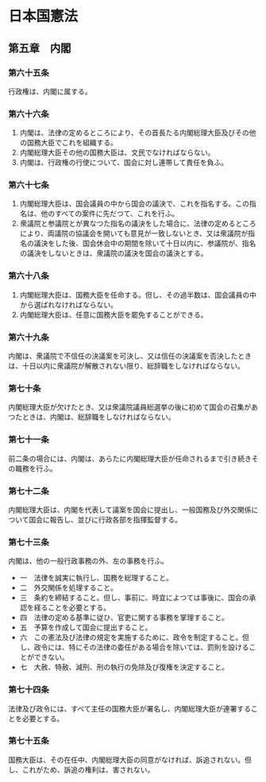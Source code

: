 # 日本国憲法

## 第五章　内閣

### 第六十五条

行政権は、内閣に属する。

### 第六十六条

1. 内閣は、法律の定めるところにより、その首長たる内閣総理大臣及びその他の国務大臣でこれを組織する。
2. 内閣総理大臣その他の国務大臣は、文民でなければならない。
3. 内閣は、行政権の行使について、国会に対し連帯して責任を負ふ。

### 第六十七条

1. 内閣総理大臣は、国会議員の中から国会の議決で、これを指名する。この指名は、他のすべての案件に先だつて、これを行ふ。
2. 衆議院と参議院とが異なつた指名の議決をした場合に、法律の定めるところにより、両議院の協議会を開いても意見が一致しないとき、又は衆議院が指名の議決をした後、国会休会中の期間を除いて十日以内に、参議院が、指名の議決をしないときは、衆議院の議決を国会の議決とする。

### 第六十八条

1. 内閣総理大臣は、国務大臣を任命する。但し、その過半数は、国会議員の中から選ばれなければならない。
2. 内閣総理大臣は、任意に国務大臣を罷免することができる。

### 第六十九条

内閣は、衆議院で不信任の決議案を可決し、又は信任の決議案を否決したときは、十日以内に衆議院が解散されない限り、総辞職をしなければならない。

### 第七十条

内閣総理大臣が欠けたとき、又は衆議院議員総選挙の後に初めて国会の召集があつたときは、内閣は、総辞職をしなければならない。

### 第七十一条

前二条の場合には、内閣は、あらたに内閣総理大臣が任命されるまで引き続きその職務を行ふ。

### 第七十二条

内閣総理大臣は、内閣を代表して議案を国会に提出し、一般国務及び外交関係について国会に報告し、並びに行政各部を指揮監督する。

### 第七十三条

内閣は、他の一般行政事務の外、左の事務を行ふ。

- 一　法律を誠実に執行し、国務を総理すること。
- 二　外交関係を処理すること。
- 三　条約を締結すること。但し、事前に、時宜によつては事後に、国会の承認を経ることを必要とする。
- 四　法律の定める基準に従ひ、官吏に関する事務を掌理すること。
- 五　予算を作成して国会に提出すること。
- 六　この憲法及び法律の規定を実施するために、政令を制定すること。但し、政令には、特にその法律の委任がある場合を除いては、罰則を設けることができない。
- 七　大赦、特赦、減刑、刑の執行の免除及び復権を決定すること。

### 第七十四条

法律及び政令には、すべて主任の国務大臣が署名し、内閣総理大臣が連署することを必要とする。

### 第七十五条

国務大臣は、その在任中、内閣総理大臣の同意がなければ、訴追されない。但し、これがため、訴追の権利は、害されない。
